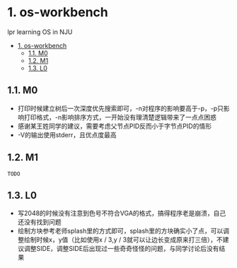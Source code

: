 # 1. os-workbench
lpr learning OS in NJU
<!-- TOC -->

- [1. os-workbench](#1-os-workbench)
    - [1.1. M0](#11-m0)
    - [1.2. M1](#12-m1)
    - [1.3. L0](#13-l0)

<!-- /TOC -->

## 1.1. M0
- 打印时候建立树后一次深度优先搜索即可，-n对程序的影响要高于-p，-p只影响打印格式，-n影响排序方式，一开始没有理清楚逻辑带来了一点点困惑
- 感谢某王姓同学的建议，需要考虑父节点PID反而小于字节点PID的情形
- -V的输出使用stderr，且优点度最高

## 1.2. M1
    TODO
## 1.3. L0
- 写2048的时候没有注意到色号不符合VGA的格式，搞得程序老是崩溃，自己还没有找到问题
- 绘制方块参考老师splash里的方式即可，splash里的方块确实小了点，可以调整绘制时候x，y值（比如使用x / 3,y / 3就可以让边长变成原来打三倍），不建议调整SIDE，调整SIDE后出现过一些奇奇怪怪的问题，与同学讨论后没有结果